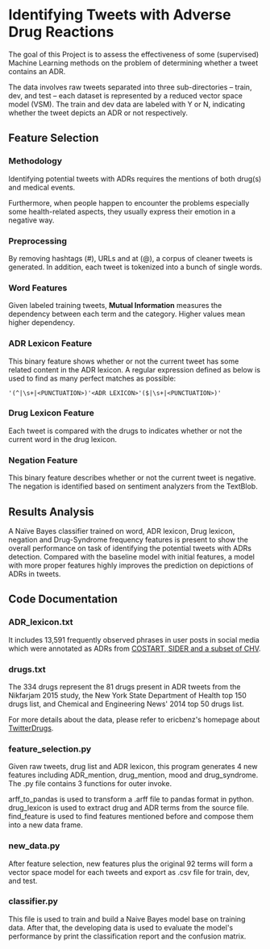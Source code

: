# Identifying Tweets with Adverse Drug Reactions

The goal of this Project is to assess the effectiveness of some (supervised) Machine Learning methods on the problem of determining whether a tweet contains an ADR.

The data involves raw tweets separated into three sub-directories – train, dev, and test – each dataset is represented by a reduced vector space model (VSM).  The train and dev data are labeled with Y or N, indicating whether the tweet depicts an ADR or not respectively.

## Feature Selection

### Methodology

Identifying potential tweets with ADRs requires the mentions of both drug(s) and medical events.

Furthermore, when people happen to encounter the problems especially some health-related aspects, they usually express their emotion in a negative way.

### Preprocessing

By removing hashtags (#), URLs and at (@), a corpus of cleaner tweets is generated. In addition, each tweet is tokenized into a bunch of single words.

### Word Features

Given labeled training tweets, **Mutual Information** measures the dependency between each term and the category. Higher values mean higher dependency.

### ADR Lexicon Feature

This binary feature shows whether or not the current tweet has some related content in the ADR lexicon. A regular expression defined as below is used to find as many perfect matches as possible:

```
'(^|\s+|<PUNCTUATION>)'<ADR LEXICON>'($|\s+|<PUNCTUATION>)'
```

### Drug Lexicon Feature

Each tweet is compared with the drugs to indicates whether or not the current word in the drug lexicon.

### Negation Feature

This binary feature describes whether or not the current tweet is negative. The negation is identified based on sentiment analyzers from the TextBlob.

## Results Analysis

A Naïve Bayes classifier trained on word, ADR lexicon, Drug lexicon, negation and Drug-Syndrome frequency features is present to show the overall performance on task of identifying the potential tweets with ADRs detection. Compared with the baseline model with initial features, a model with more proper features highly improves the prediction on depictions of ADRs in tweets.

## Code Documentation

### ADR_lexicon.txt

It includes 13,591 frequently observed phrases in user posts in social media which were annotated as ADRs from [COSTART, SIDER and a subset of CHV](http://diego.asu.edu/downloads/publications/ADRMine/ADR_lexicon.tsv).

### drugs.txt

The 334 drugs represent the 81 drugs present in ADR tweets from the Nikfarjam 2015 study, the New York State Department of Health top 150 drugs list, and Chemical and Engineering News' 2014 top 50 drugs list.

For more details about the data, please refer to ericbenz's homepage about [TwitterDrugs](https://github.com/ericbenz/TwitterDrugs).

### feature_selection.py

Given raw tweets, drug list and ADR lexicon, this program generates 4 new features including ADR_mention, drug_mention, mood and drug_syndrome. The .py file contains 3 functions for outer invoke.

arff_to_pandas is used to transform a .arff file to pandas format in python. drug_lexicon is used to extract drug and ADR terms from the source file. find_feature is used to find features mentioned before and compose them into a new data frame.

### new_data.py

After feature selection, new features plus the original 92 terms will form a vector space model for each tweets and export as .csv file for train, dev, and test.

### classifier.py

This file is used to train and build a Naive Bayes model base on training data. After that, the developing data is used to evaluate the model's performance by print the classification report and the confusion matrix.

